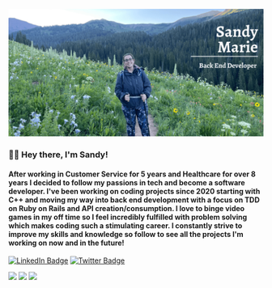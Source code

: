 ![Sandy's GitHub Banner](./assets/SMG_Banner-2.png)

### 👋🏼 Hey there, I'm Sandy! 

#### After working in Customer Service for 5 years and Healthcare for over 8 years I decided to follow my passions in tech and become a software developer. I've been working on coding projects since 2020 starting with C++ and moving my way into back end development with a focus on TDD on Ruby on Rails and API creation/consumption. I love to binge video games in my off time so I feel incredibly fulfilled with problem solving which makes coding such a stimulating career. I constantly strive to improve my skills and knowledge so follow to see all the projects I'm working on now and in the future!

[![LinkedIn Badge](https://img.shields.io/badge/LinkedIn-Profile-informational?style=flat&logo=linkedin&logoColor=white&color=0D76A8)](https://www.linkedin.com/in/sandy-marie/)
[![Twitter Badge](https://img.shields.io/badge/Twitter-Profile-informational?style=flat&logo=twitter&logoColor=white&color=1CA2F1)](https://twitter.com/SandyyMarie_)

![](http://github-profile-summary-cards.vercel.app/api/cards/profile-details?username=SandyyMarie&theme=dracula)
![](http://github-profile-summary-cards.vercel.app/api/cards/stats?username=SandyyMarie&theme=dracula)
![](http://github-profile-summary-cards.vercel.app/api/cards/most-commit-language?username=SandyyMarie&theme=dracula)
